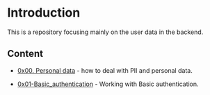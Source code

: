 # Introduction
This is a repository focusing mainly on the user data in the backend.

## Content
* [0x00. Personal data](./0x00-personal_data/) - how to deal with PII and personal data.

* [0x01-Basic_authentication](./0x01-Basic_authentication/) - Working with Basic authentication.
